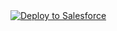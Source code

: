 <a href="https://githubsfdeploy.herokuapp.com?owner=alekyareddyb&repo=test">
  <img alt="Deploy to Salesforce"
       src="https://raw.githubusercontent.com/afawcett/githubsfdeploy/master/src/main/webapp/resources/img/deploy.png">
</a>
